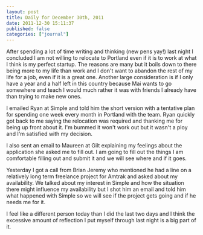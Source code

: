 ```yaml
---
layout: post
title: Daily for December 30th, 2011
date: 2011-12-30 15:11:37
published: false
categories: ["journal"]
---
```

 
After spending a lot of time writing and thinking (new pens yay!) last night I concluded I am not willing to relocate to Portland even if it is to work at what I think is my perfect startup. The reasons are many but it boils down to there being more to my life than work and I don't want to abandon the rest of my life for a job, even if it is a great one. Another large consideration is if I only have a year and a half left in this country because Mai wants to go somewhere and teach I would much rather it was with friends I already have than trying to make new ones.

I emailed Ryan at Simple and told him the short version with a tentative plan for spending one week every month in Portland with the team. Ryan quickly got back to me saying the relocation was required and thanking me for being up front about it. I'm bummed it won't work out but it wasn't a ploy and I'm satisfied with my decision.

I also sent an email to Maureen at Gilt explaining my feelings about the application she asked me to fill out. I am going to fill out the things I am comfortable filling out and submit it and we will see where and if it goes.

Yesterday I got a call from Brian Jeremy who mentioned he had a line on a relatively long term freelance project for Amtrak and asked about my availability. We talked about my interest in Simple and how the situation there might influence my availability but I shot him an email and told him what happened with Simple so we will see if the project gets going and if he needs me for it.

I feel like a different person today than I did the last two days and I think the excessive amount of reflection I put myself through last night is a big part of it.